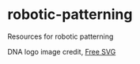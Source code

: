 # robotic-patterning

Resources for robotic patterning 

DNA logo image credit, [Free SVG](https://freesvg.org/dna)

